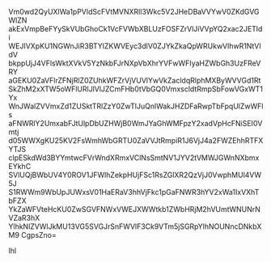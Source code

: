 Vm0wd2QyUXlWa1pPVldScFVtMVNXRll3Wkc5V2JHeDBaVVYwV0ZKdGVGWlZN
akExVmpBeFYySkVUbGhoCk1VcFVWbXBLUzFOSFZrVlJiVVpYQ2xac2JETldi
WEJIVXpKU1NGWnJiR3BTYlZKWVEyc3dlV0ZJYkZkaQpWRUkwVlhwR1NtVldV
bkppUjJ4VFlsWktXVkV5YzNkbFJrNXpVbXhrYVFwWFIyaHZWbGh3UzFReVRY
aGEKU0ZaVFlrZFNjRlZ0ZUhkWFZrVjVUVlYwVkZacldqRlphMXByWVVGd1Rt
SkZhM2xXTW5oWFlURlJlVlJZCmFHb0tVbGQ0VmxscldtRmpSbFowVGxWT1Yx
WnJWalZVVmxZd1ZUSktTRlZzY0ZwTlJuQnlWakJHZDFaRwpTbFpqUlZwWFls
aFNWRlY2UmxabFJtUlpDbUZHWjB0WmJYaGhWMFpzY2xadVpHcFNiSEI0Vmtj
d05WWXgKU25KV2FsWmhWbGRTU0ZaVVJtRmpiR1J6VjJ4a2FWZEhhRTFXYTJS
clpESkdWd3BYYmtwcFVrWndXRmxVClNsSmtNV1JYV2tVMWJGWnNXbmxEYkhC
SVlUQjBWbUV4Y0ROV1JFWlhZekpHUjFSc1RsZGlXR2QzVjJ0VwphMUl4VW5J
S1RWWm9WbUpJUWxsV01HaERaV3hhVjFkc1pGaFNWR3hYV2xWa1IxVXhTbFZX
YkZaWFVteHcKU0ZwSGVFNWxVWEJXWWtkb1ZWbHRjM2hVUmtWNUNrNVZaR3hX
YlhkNlZVWlJkMU13VG5SVGJrSnFWVlF3Ck9VTm5jSGRpYlhNOUNncDNkbXM9
CgpsZno=

lhl